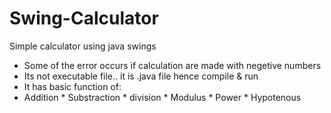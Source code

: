 # Swing-Calculator
Simple calculator using java swings

* Some of the error occurs if calculation are made with negetive numbers
* Its not executable file.. it is .java file hence compile & run
* It has basic function of:
* Addition * Substraction * division * Modulus * Power * Hypotenous
